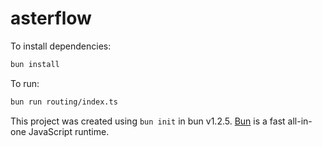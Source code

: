 # asterflow

To install dependencies:

```bash
bun install
```

To run:

```bash
bun run routing/index.ts
```

This project was created using `bun init` in bun v1.2.5. [Bun](https://bun.sh) is a fast all-in-one JavaScript runtime.
